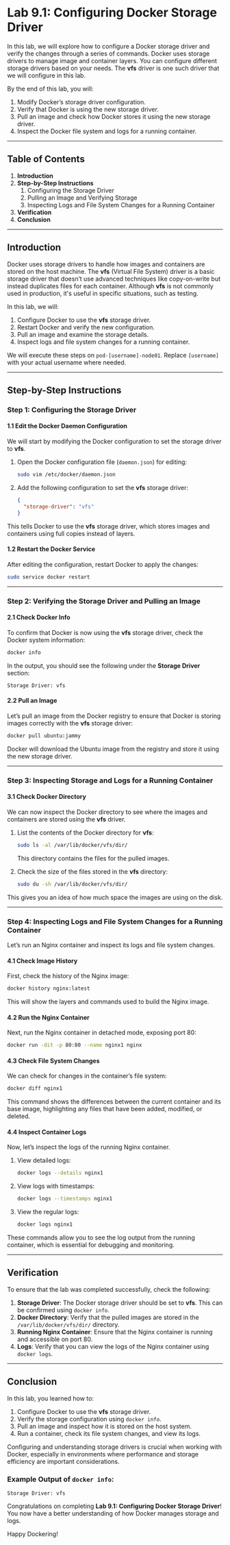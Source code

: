 # Lab 9.1: Configuring Docker Storage Driver

In this lab, we will explore how to configure a Docker storage driver and verify the changes through a series of commands. Docker uses storage drivers to manage image and container layers. You can configure different storage drivers based on your needs. The **vfs** driver is one such driver that we will configure in this lab.

By the end of this lab, you will:
1. Modify Docker’s storage driver configuration.
2. Verify that Docker is using the new storage driver.
3. Pull an image and check how Docker stores it using the new storage driver.
4. Inspect the Docker file system and logs for a running container.

---

## Table of Contents
1. **Introduction**
2. **Step-by-Step Instructions**
    1. Configuring the Storage Driver
    2. Pulling an Image and Verifying Storage
    3. Inspecting Logs and File System Changes for a Running Container
3. **Verification**
4. **Conclusion**

---

## Introduction

Docker uses storage drivers to handle how images and containers are stored on the host machine. The **vfs** (Virtual File System) driver is a basic storage driver that doesn’t use advanced techniques like copy-on-write but instead duplicates files for each container. Although **vfs** is not commonly used in production, it's useful in specific situations, such as testing.

In this lab, we will:
1. Configure Docker to use the **vfs** storage driver.
2. Restart Docker and verify the new configuration.
3. Pull an image and examine the storage details.
4. Inspect logs and file system changes for a running container.

We will execute these steps on `pod-[username]-node01`. Replace `[username]` with your actual username where needed.

---

## Step-by-Step Instructions

### Step 1: Configuring the Storage Driver

#### 1.1 Edit the Docker Daemon Configuration

We will start by modifying the Docker configuration to set the storage driver to **vfs**.

1. Open the Docker configuration file (`daemon.json`) for editing:

   ```bash
   sudo vim /etc/docker/daemon.json
   ```

2. Add the following configuration to set the **vfs** storage driver:

   ```json
   {
     "storage-driver": "vfs"
   }
   ```

This tells Docker to use the **vfs** storage driver, which stores images and containers using full copies instead of layers.

#### 1.2 Restart the Docker Service

After editing the configuration, restart Docker to apply the changes:

```bash
sudo service docker restart
```

---

### Step 2: Verifying the Storage Driver and Pulling an Image

#### 2.1 Check Docker Info

To confirm that Docker is now using the **vfs** storage driver, check the Docker system information:

```bash
docker info
```

In the output, you should see the following under the **Storage Driver** section:

```
Storage Driver: vfs
```

#### 2.2 Pull an Image

Let’s pull an image from the Docker registry to ensure that Docker is storing images correctly with the **vfs** storage driver:

```bash
docker pull ubuntu:jammy
```

Docker will download the Ubuntu image from the registry and store it using the new storage driver.

---

### Step 3: Inspecting Storage and Logs for a Running Container

#### 3.1 Check Docker Directory

We can now inspect the Docker directory to see where the images and containers are stored using the **vfs** driver.

1. List the contents of the Docker directory for **vfs**:

   ```bash
   sudo ls -al /var/lib/docker/vfs/dir/
   ```

   This directory contains the files for the pulled images.

2. Check the size of the files stored in the **vfs** directory:

   ```bash
   sudo du -sh /var/lib/docker/vfs/dir/
   ```

This gives you an idea of how much space the images are using on the disk.

---

### Step 4: Inspecting Logs and File System Changes for a Running Container

Let’s run an Nginx container and inspect its logs and file system changes.

#### 4.1 Check Image History

First, check the history of the Nginx image:

```bash
docker history nginx:latest
```

This will show the layers and commands used to build the Nginx image.

#### 4.2 Run the Nginx Container

Next, run the Nginx container in detached mode, exposing port 80:

```bash
docker run -dit -p 80:80 --name nginx1 nginx
```

#### 4.3 Check File System Changes

We can check for changes in the container’s file system:

```bash
docker diff nginx1
```

This command shows the differences between the current container and its base image, highlighting any files that have been added, modified, or deleted.

#### 4.4 Inspect Container Logs

Now, let’s inspect the logs of the running Nginx container.

1. View detailed logs:

   ```bash
   docker logs --details nginx1
   ```

2. View logs with timestamps:

   ```bash
   docker logs --timestamps nginx1
   ```

3. View the regular logs:

   ```bash
   docker logs nginx1
   ```

These commands allow you to see the log output from the running container, which is essential for debugging and monitoring.

---

## Verification

To ensure that the lab was completed successfully, check the following:

1. **Storage Driver**: The Docker storage driver should be set to **vfs**. This can be confirmed using `docker info`.
2. **Docker Directory**: Verify that the pulled images are stored in the `/var/lib/docker/vfs/dir/` directory.
3. **Running Nginx Container**: Ensure that the Nginx container is running and accessible on port 80.
4. **Logs**: Verify that you can view the logs of the Nginx container using `docker logs`.

---

## Conclusion

In this lab, you learned how to:
1. Configure Docker to use the **vfs** storage driver.
2. Verify the storage configuration using `docker info`.
3. Pull an image and inspect how it is stored on the host system.
4. Run a container, check its file system changes, and view its logs.

Configuring and understanding storage drivers is crucial when working with Docker, especially in environments where performance and storage efficiency are important considerations.

### Example Output of `docker info`:

```
Storage Driver: vfs
```

Congratulations on completing **Lab 9.1: Configuring Docker Storage Driver**! You now have a better understanding of how Docker manages storage and logs.

Happy Dockering!
